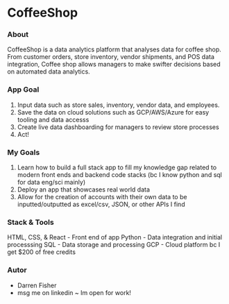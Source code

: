 # CoffeeShop

### About
CoffeeShop is a data analytics platform that analyses data for coffee shop.
From customer orders, store inventory, vendor shipments, and POS data integration, Coffee shop allows managers to make swifter decisions based on automated data analytics.

### App Goal

1. Input data such as store sales, inventory, vendor data, and employees.
2. Save the data on cloud solutions such as GCP/AWS/Azure for easy tooling and data accesss
3. Create live data dashboarding for managers to review store processes
4. Act!

### My Goals

1. Learn how to build a full stack app to fill my knowledge gap related to modern front ends and backend code stacks (bc I know python and sql for data eng/sci mainly)
2. Deploy an app that showcases real world data
3. Allow for the creation of accounts with their own data to be inputted/outputted as excel/csv, JSON, or other APIs I find

### Stack & Tools

HTML, CSS, & React - Front end of app
Python - Data integration and initial processsing
SQL - Data storage and processing
GCP - Cloud platform bc I get $200 of free credits

### Autor
- Darren Fisher
- msg me on linkedin ~ Im open for work!
